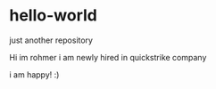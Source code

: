 # hello-world
just another repository

Hi im rohmer
i am newly hired in quickstrike company

i am happy! :)
